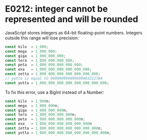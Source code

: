 # E0212: integer cannot be represented and will be rounded

JavaScript stores integers as 64-bit floating-point numbers. Integers outside
this range will lose precision:

```javascript
const kilo  = 1_000;
const mega  = 1_000_000;
const giga  = 1_000_000_000;
const tera  = 1_000_000_000_000;
const peta  = 1_000_000_000_000_000;
const exa   = 1_000_000_000_000_000_000;
const zetta = 1_000_000_000_000_000_000_000;
// yotta is equal to 999999999999999983222784
const yotta = 1_000_000_000_000_000_000_000_000;
```

To fix this error, use a BigInt instead of a Number:

```javascript
const kilo  = 1_000n;
const mega  = 1_000_000n;
const giga  = 1_000_000_000n;
const tera  = 1_000_000_000_000n;
const peta  = 1_000_000_000_000_000n;
const exa   = 1_000_000_000_000_000_000n
const zetta = 1_000_000_000_000_000_000_000n;
const yotta = 1_000_000_000_000_000_000_000_000n;
```
